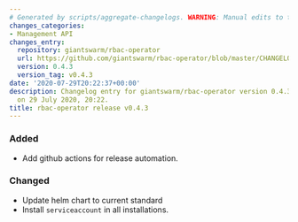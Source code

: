 ```yaml
---
# Generated by scripts/aggregate-changelogs. WARNING: Manual edits to this files will be overwritten.
changes_categories:
- Management API
changes_entry:
  repository: giantswarm/rbac-operator
  url: https://github.com/giantswarm/rbac-operator/blob/master/CHANGELOG.md#043---2020-07-29
  version: 0.4.3
  version_tag: v0.4.3
date: '2020-07-29T20:22:37+00:00'
description: Changelog entry for giantswarm/rbac-operator version 0.4.3, published
  on 29 July 2020, 20:22.
title: rbac-operator release v0.4.3
---
```


### Added
- Add github actions for release automation.
### Changed
- Update helm chart to current standard
- Install `serviceaccount` in all installations.
